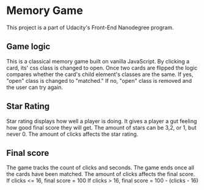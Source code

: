 Memory Game
============
This project is a part of Udacity's Front-End Nanodegree program.

## Game logic
This is a classical memory game built on vanilla JavaScript. By clicking a card, its' css class is changed to open. Once two cards are flipped the logic compares whether the card's child element's classes are the same. If yes, "open" class is changed to "matched." If no, "open" class is removed and the user can try again.

## Star Rating
Star rating displays how well a player is doing. It gives a player a gut feeling how good final score they will get. The amount of stars can be 3,2, or 1, but never 0. The amount of clicks affects the star rating. 

## Final score
The game tracks the count of clicks and seconds. The game ends once all the cards have been matched. The amount of clicks affects the final score.
If clicks <= 16, final score = 100
If clicks > 16, final score = 100 - (clicks - 16)


